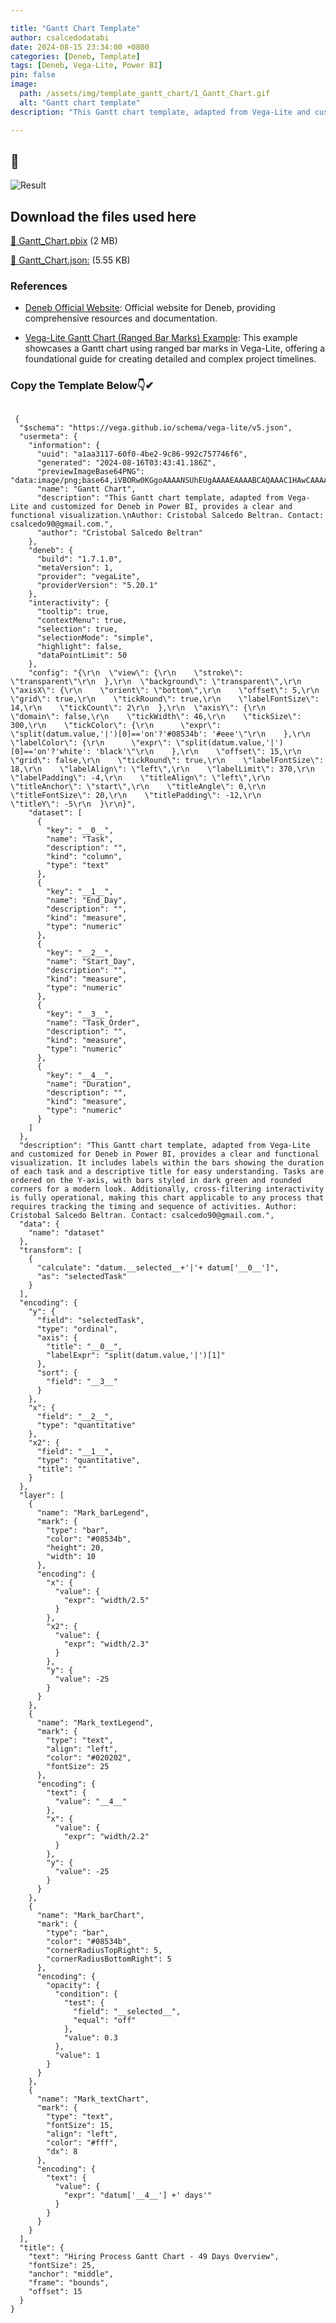 ```yaml
---

title: "Gantt Chart Template"
author: csalcedodatabi
date: 2024-08-15 23:34:00 +0800
categories: [Deneb, Template]
tags: [Deneb, Vega-Lite, Power BI]
pin: false
image: 
  path: /assets/img/template_gantt_chart/1_Gantt_Chart.gif
  alt: "Gantt chart template"
description: "This Gantt chart template, adapted from Vega-Lite and customized for Deneb in Power BI, provides a clear and functional visualization. It includes labels within the bars showing the duration of each task and a descriptive title for easy understanding. Tasks are ordered on the Y-axis, with bars styled in dark green and rounded corners for a modern look. Additionally, cross-filtering interactivity is fully operational, making this chart applicable to any process that requires tracking the timing and sequence of activities. Author: Cristobal Salcedo Beltran. Contact: csalcedo90@gmail.com."

---
```


## 👀

![Result](/assets/img/template_gantt_chart/2_Gantt_Chart.PNG)

## Download the files used here

[🔽 Gantt_Chart.pbix](https://github.com/CSalcedoDataBI/PowerBI-Deneb/raw/main/Gantt_Chart/Gantt_Chart.pbix) (2 MB)

[🔽 Gantt_Chart.json:](https://github.com/CSalcedoDataBI/PowerBI-Deneb/blob/6fd8b923845d8c5eaa190891bce816bbafdf4743/Gantt_Chart/Gantt_Chart.json) (5.55 KB)

### References
- [Deneb Official Website](https://deneb-viz.github.io/): Official website for Deneb, providing comprehensive resources and documentation.

- [Vega-Lite Gantt Chart (Ranged Bar Marks) Example](https://vega.github.io/vega-lite/examples/bar_gantt.html): This example showcases a Gantt chart using ranged bar marks in Vega-Lite, offering a foundational guide for creating detailed and complex project timelines.

### Copy the Template Below👇✔

<pre class="highlight"><code>
 {
  "$schema": "https://vega.github.io/schema/vega-lite/v5.json",
  "usermeta": {
    "information": {
      "uuid": "a1aa3117-60f0-4be2-9c86-992c757746f6",
      "generated": "2024-08-16T03:43:41.186Z",
      "previewImageBase64PNG": "data:image/png;base64,iVBORw0KGgoAAAANSUhEUgAAAAEAAAABCAQAAAC1HAwCAAAAC0lEQVR42mNkYAAAAAYAAjCB0C8AAAAASUVORK5CYII=",
      "name": "Gantt Chart",
      "description": "This Gantt chart template, adapted from Vega-Lite and customized for Deneb in Power BI, provides a clear and functional visualization.\nAuthor: Cristobal Salcedo Beltran. Contact: csalcedo90@gmail.com.",
      "author": "Cristobal Salcedo Beltran"
    },
    "deneb": {
      "build": "1.7.1.0",
      "metaVersion": 1,
      "provider": "vegaLite",
      "providerVersion": "5.20.1"
    },
    "interactivity": {
      "tooltip": true,
      "contextMenu": true,
      "selection": true,
      "selectionMode": "simple",
      "highlight": false,
      "dataPointLimit": 50
    },
    "config": "{\r\n  \"view\": {\r\n    \"stroke\": \"transparent\"\r\n  },\r\n  \"background\": \"transparent\",\r\n  \"axisX\": {\r\n    \"orient\": \"bottom\",\r\n    \"offset\": 5,\r\n    \"grid\": true,\r\n    \"tickRound\": true,\r\n    \"labelFontSize\": 14,\r\n    \"tickCount\": 2\r\n  },\r\n  \"axisY\": {\r\n    \"domain\": false,\r\n    \"tickWidth\": 46,\r\n    \"tickSize\": 300,\r\n    \"tickColor\": {\r\n      \"expr\": \"split(datum.value,'|')[0]=='on'?'#08534b': '#eee'\"\r\n    },\r\n    \"labelColor\": {\r\n      \"expr\": \"split(datum.value,'|')[0]=='on'?'white': 'black'\"\r\n    },\r\n    \"offset\": 15,\r\n    \"grid\": false,\r\n    \"tickRound\": true,\r\n    \"labelFontSize\": 18,\r\n    \"labelAlign\": \"left\",\r\n    \"labelLimit\": 370,\r\n    \"labelPadding\": -4,\r\n    \"titleAlign\": \"left\",\r\n    \"titleAnchor\": \"start\",\r\n    \"titleAngle\": 0,\r\n    \"titleFontSize\": 20,\r\n    \"titlePadding\": -12,\r\n    \"titleY\": -5\r\n  }\r\n}",
    "dataset": [
      {
        "key": "__0__",
        "name": "Task",
        "description": "",
        "kind": "column",
        "type": "text"
      },
      {
        "key": "__1__",
        "name": "End_Day",
        "description": "",
        "kind": "measure",
        "type": "numeric"
      },
      {
        "key": "__2__",
        "name": "Start_Day",
        "description": "",
        "kind": "measure",
        "type": "numeric"
      },
      {
        "key": "__3__",
        "name": "Task_Order",
        "description": "",
        "kind": "measure",
        "type": "numeric"
      },
      {
        "key": "__4__",
        "name": "Duration",
        "description": "",
        "kind": "measure",
        "type": "numeric"
      }
    ]
  },
  "description": "This Gantt chart template, adapted from Vega-Lite and customized for Deneb in Power BI, provides a clear and functional visualization. It includes labels within the bars showing the duration of each task and a descriptive title for easy understanding. Tasks are ordered on the Y-axis, with bars styled in dark green and rounded corners for a modern look. Additionally, cross-filtering interactivity is fully operational, making this chart applicable to any process that requires tracking the timing and sequence of activities. Author: Cristobal Salcedo Beltran. Contact: csalcedo90@gmail.com.",
  "data": {
    "name": "dataset"
  },
  "transform": [
    {
      "calculate": "datum.__selected__+'|'+ datum['__0__']",
      "as": "selectedTask"
    }
  ],
  "encoding": {
    "y": {
      "field": "selectedTask",
      "type": "ordinal",
      "axis": {
        "title": "__0__",
        "labelExpr": "split(datum.value,'|')[1]"
      },
      "sort": {
        "field": "__3__"
      }
    },
    "x": {
      "field": "__2__",
      "type": "quantitative"
    },
    "x2": {
      "field": "__1__",
      "type": "quantitative",
      "title": ""
    }
  },
  "layer": [
    {
      "name": "Mark_barLegend",
      "mark": {
        "type": "bar",
        "color": "#08534b",
        "height": 20,
        "width": 10
      },
      "encoding": {
        "x": {
          "value": {
            "expr": "width/2.5"
          }
        },
        "x2": {
          "value": {
            "expr": "width/2.3"
          }
        },
        "y": {
          "value": -25
        }
      }
    },
    {
      "name": "Mark_textLegend",
      "mark": {
        "type": "text",
        "align": "left",
        "color": "#020202",
        "fontSize": 25
      },
      "encoding": {
        "text": {
          "value": "__4__"
        },
        "x": {
          "value": {
            "expr": "width/2.2"
          }
        },
        "y": {
          "value": -25
        }
      }
    },
    {
      "name": "Mark_barChart",
      "mark": {
        "type": "bar",
        "color": "#08534b",
        "cornerRadiusTopRight": 5,
        "cornerRadiusBottomRight": 5
      },
      "encoding": {
        "opacity": {
          "condition": {
            "test": {
              "field": "__selected__",
              "equal": "off"
            },
            "value": 0.3
          },
          "value": 1
        }
      }
    },
    {
      "name": "Mark_textChart",
      "mark": {
        "type": "text",
        "fontSize": 15,
        "align": "left",
        "color": "#fff",
        "dx": 8
      },
      "encoding": {
        "text": {
          "value": {
            "expr": "datum['__4__'] +' days'"
          }
        }
      }
    }
  ],
  "title": {
    "text": "Hiring Process Gantt Chart - 49 Days Overview",
    "fontSize": 25,
    "anchor": "middle",
    "frame": "bounds",
    "offset": 15
  }
}
</code></pre>
